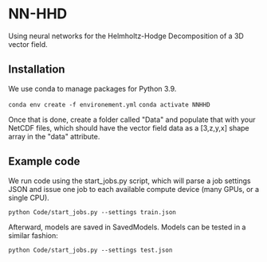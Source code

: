 # NN-HHD
Using neural networks for the Helmholtz-Hodge Decomposition of a 3D vector field.


## Installation

We use conda to manage packages for Python 3.9.

`conda env create -f environement.yml`
`conda activate NNHHD`

Once that is done, create a folder called "Data" and populate that with your NetCDF files, which should have the vector field data as a [3,z,y,x] shape array in the "data" attribute.

## Example code

We run code using the start_jobs.py script, which will parse a job settings JSON and issue one job to each available compute device (many GPUs, or a single CPU).

`python Code/start_jobs.py --settings train.json`

Afterward, models are saved in SavedModels. Models can be tested in a similar fashion:

`python Code/start_jobs.py --settings test.json`